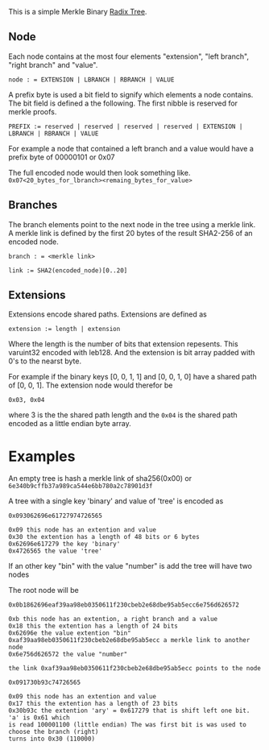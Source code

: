 This is a simple Merkle Binary [Radix Tree](https://ipfs.io/ipns/QmdJiuMWp2FxyaerfLrtdLF6Nr1EWpL7dPAxA9oKSPYYgV/wiki/Radix_tree.html). 


## Node
Each node contains at the most four elements 
"extension", "left branch", "right branch" and "value".

```
node : = EXTENSION | LBRANCH | RBRANCH | VALUE
```

A prefix byte is used a bit field to signify which elements a node contains. 
The bit field is defined a the following. The first nibble is reserved for
merkle proofs.

```
PREFIX := reserved | reserved | reserved | reserved | EXTENSION | LBRANCH | RBRANCH | VALUE
```

For example a node that contained a left branch and a value would have a prefix byte
of 00000101 or 0x07

The full encoded node would then look something like. `0x07<20_bytes_for_lbranch><remaing_bytes_for_value>` 


## Branches

The branch elements point to the next node in the tree using a merkle link.
A merkle link is defined by the first 20 bytes of the result SHA2-256 of an encoded node.


```
branch : = <merkle link>
```

```
link := SHA2(encoded_node)[0..20]
```


## Extensions
Extensions encode shared paths. Extensions are defined as

```
extension := length | extension

```
Where the length is the number of bits that extension repesents. This varuint32
encoded with leb128. And the extension is bit array padded with 0's to the nearst byte. 

For example if the binary keys [0, 0, 1, 1] and
[0, 0, 1, 0] have a shared path of [0, 0, 1]. The extension node would therefor be

`0x03, 0x04`

where 3 is the the shared path length and the `0x04` is the shared path encoded
as a little endian byte array.

# Examples

An empty tree is hash a merkle link of sha256(0x00) or `6e340b9cffb37a989ca544e6bb780a2c78901d3f`


A tree with a single key 'binary' and value of 'tree' is encoded as

```
0x093062696e61727974726565

0x09 this node has an extention and value
0x30 the extention has a length of 48 bits or 6 bytes
0x62696e617279 the key 'binary'
0x4726565 the value 'tree'
```

If an other key "bin" with the value "number" is add the tree will have two nodes

The root node will be

```
0x0b1862696eaf39aa98eb0350611f230cbeb2e68dbe95ab5ecc6e756d626572

0xb this node has an extention, a right branch and a value
0x18 this the extention has a length of 24 bits
0x62696e the value extention "bin"
0xaf39aa98eb0350611f230cbeb2e68dbe95ab5ecc a merkle link to another node
0x6e756d626572 the value "number"

the link 0xaf39aa98eb0350611f230cbeb2e68dbe95ab5ecc points to the node

0x091730b93c74726565

0x09 this node has an extention and value
0x17 this the extention has a length of 23 bits
0x30b93c the extention 'ary' = 0x617279 that is shift left one bit. 'a' is 0x61 which
is read 100001100 (little endian) The was first bit is was used to choose the branch (right)
turns into 0x30 (110000)
```
